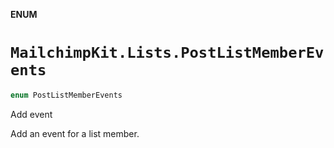 **ENUM**

# `MailchimpKit.Lists.PostListMemberEvents`

```swift
enum PostListMemberEvents
```

Add event

Add an event for a list member.
